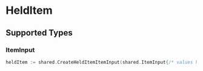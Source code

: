 # HeldItem


## Supported Types

### ItemInput

```go
heldItem := shared.CreateHeldItemItemInput(shared.ItemInput{/* values here */})
```

